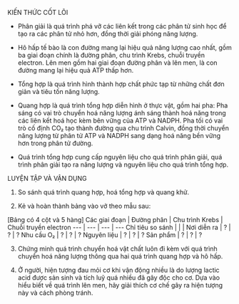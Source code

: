 KIẾN THỨC CỐT LÕI

- Phân giải là quá trình phá vỡ các liên kết trong các phân tử sinh học để tạo ra các phân tử nhỏ hơn, đồng thời giải phóng năng lượng.

- Hô hấp tế bào là con đường mang lại hiệu quả năng lượng cao nhất, gồm ba giai đoạn chính là đường phân, chu trình Krebs, chuỗi truyền electron. Lên men gồm hai giai đoạn đường phân và lên men, là con đường mang lại hiệu quả ATP thấp hơn.

- Tổng hợp là quá trình hình thành hợp chất phức tạp từ những chất đơn giản và tiêu tốn năng lượng.

- Quang hợp là quá trình tổng hợp diễn hình ở thực vật, gồm hai pha: Pha sáng có vai trò chuyển hoá năng lượng ánh sáng thành hoá năng trong các liên kết hoá học kèm bên vững của ATP và NADPH. Pha tối có vai trò cố định CO₂ tạo thành đường qua chu trình Calvin, đồng thời chuyển năng lượng từ phân tử ATP và NADPH sang dạng hoá năng bền vững hơn trong phân tử đường.

- Quá trình tổng hợp cung cấp nguyên liệu cho quá trình phân giải, quá trình phân giải tạo ra năng lượng và nguyên liệu cho quá trình tổng hợp.

LUYỆN TẬP VÀ VẬN DỤNG

1. So sánh quá trình quang hợp, hoá tổng hợp và quang khử.

2. Kẻ và hoàn thành bảng vào vở theo mẫu sau:

[Bảng có 4 cột và 5 hàng]
Các giai đoạn | Đường phân | Chu trình Krebs | Chuỗi truyền electron
--- | --- | --- | ---
Chỉ tiêu so sánh | | |
Nơi diễn ra | ? | ? | ?
Nhu cầu O₂ | ? | ? | ?
Nguyên liệu | ? | ? | ?
Sản phẩm | ? | ? | ?

3. Chứng minh quá trình chuyển hoá vật chất luôn đi kèm với quá trình chuyển hoá năng lượng thông qua hai quá trình quang hợp và hô hấp.

4. Ở người, hiện tượng đau mỏi cơ khi vận động nhiều là do lượng lactic acid được sản sinh và tích luỹ quá nhiều đã gây độc cho cơ. Dựa vào hiểu biết về quá trình lên men, hãy giải thích cơ chế gây ra hiện tượng này và cách phòng tránh.